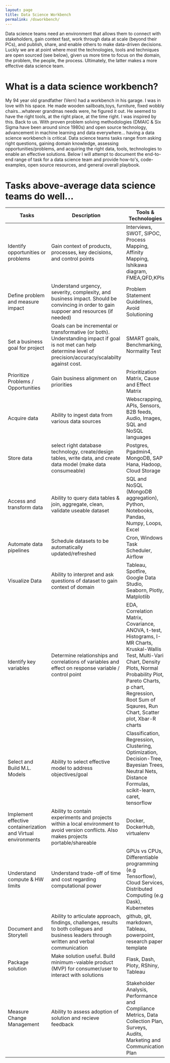 ```yaml
---
layout: page
title: Data Science Workbench
permalink: /dsworkbench/
---
```


Data science teams need an environment that allows them to connect with stakeholders, gain context fast, work through data at scale (beyond their PCs), and publish, share, and enable others to make data-driven decisions. Luckly we are at point where most the technologies, tools and techniques are open sourced (see below), given us more time to focus on the domain, the problem, the people, the process. Ultimately, the latter makes a more effective data science team. 

# What is a data science workbench?
My 94 year old grandfather (Vern) had a workbench in his garage. I was in love with his space. He made wooden sailboats,toys, furniture, fixed wobbly chairs...whatever grandmas needs were, he figured it out. He seemed to have the right tools, at the right place, at the time right. I was inspired by this. Back to us. With proven problem solving methodologies (DMAIC & Six Sigma have been around since 1980s) and open source technology, advancement in machine learning and data everywhere... having a data science workbench is critical. Data science teams tasks range from asking right questions, gaining domain knowledge, assessing opportunities/problems, and acquiring the right data, tools, technologies to enable an effective solutions. Below I will attempt to document the end-to-end range of task for a data science team and provide how-to's, code-examples, open source resources, and general overall playbook.

# Tasks above-average data science teams do well...

| **Tasks**     | **Description**   | **Tools & Technologies**|
|-----------|-------------|-------------------|
| Identify opportunities or problems    |   Gain context of products, processes, key decisions, and control points| Interviews, SWOT, SIPOC, Process Mapping, Affinity Mapping, Ishikawa diagram, FMEA,QFD,KPIs        |
| Define problem and measure impact    | Understand urgency, severity, complexity, and business impact. Should be convincing in order to gain suppoer and resources (if needed)           |   Problem Statement Guidelines, Avoid Solutioning      |
| Set a business goal for project   |  Goals can be incremental or transformative (or both). Understanding impact if goal is not met can help determine level of precision/accuracy/scalabilty against cost. |   SMART goals, Benchmarking, Normality Test |
| Prioritize Problems / Opportunities   |  Gain business alignment on priorities |   Prioritization Matrix, Cause and Effect Matrix     |
|Acquire data   |   Ability to ingest data from various data sources| Webscrapping, APIs, Sensors, B2B feeds, Audio, Images, SQL and NoSQL languages |
| Store data  | select right database technology, create/design tables, write data, and create data model (make data consumeable) | Postgres, Pgadmin4, MongoDB, SAP Hana, Hadoop, Cloud Storage|
| Access and transform data   | Ability to query data tables & join, aggregate, clean, validate useable dataset| SQL and NoSQL (MongoDB aggregation), Python, Notebooks, Pandas, Numpy, Loops, Excel    |
| Automate data pipelines    | Schedule datasets to be automatically updated/refreshed | Cron, Windows Task Scheduler, Airflow     |
| Visualize Data   | Ability to interpret and ask questions of dataset to gain context of domain    |   Tableau, Spotfire, Google Data Studio, Seaborn, Plotly, Matplotlib   |
| Identify key variables   | Determine relationships and correlations of variables and effect on response variable / control point          | EDA, Correlation Matrix, Covariance, ANOVA, t-test, Histograms, I-MR Charts, Kruskal-Wallis Test, Multi-Vari Chart, Density Plots, Normal Probability Plot, Pareto Charts, p chart, Regression, Root Sum of Sqaures, Run Chart, Scatter plot, Xbar-R charts        |
| Select and Build M.L. Models   | Ability to select effective model to address objectives/goal           | Classification, Regression, Clustering, Optimization, Decision-Tree, Bayesian Trees, Neutral Nets, Distance Formulas, scikit-learn, caret, tensorflow      |
| Implement effective containerization and Virtual environments   | Ability to contain experiments and projects within a local environment to avoid version conflicts. Also makes projects portable/shareable       |   Docker, DockerHub, virtualenv |
| Understand compute & HW limits   | Understand trade-off of time and cost regarding computational power  | GPUs vs CPUs, Differentiable programming (e.g Tensorflow), Cloud Services, Distributed Computing (e.g Dask), Kubernetes     |
| Document and Storytell  | Ability to articulate approach, findings, challenges, results to both collegues and business leaders through written and verbal communication  | github, git, markdown, Tableau, powerpoint, research paper template |
| Package solution | Make solution useful. Build minimum-vaiable product (MVP) for consumer/user to interact with solutions          |  Flask, Dash, Ploty, RShiny, Tableau |
| Measure Change Management   | Ability to assess adoption of solution and recieve feedback | Stakeholder Analysis, Performance and Compliance Metrics, Data Collection Plan, Surveys, Audits, Marketing and Communication Plan  |
